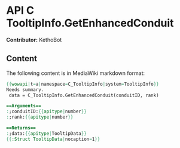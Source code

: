 # API C TooltipInfo.GetEnhancedConduit

**Contributor:** KethoBot

## Content

The following content is in MediaWiki markdown format:

```mediawiki
{{wowapi|t=a|namespace=C_TooltipInfo|system=TooltipInfo}}
Needs summary.
 data = C_TooltipInfo.GetEnhancedConduit(conduitID, rank)

==Arguments==
:;conduitID:{{apitype|number}}
:;rank:{{apitype|number}}

==Returns==
:;data:{{apitype|TooltipData}}
{{:Struct TooltipData|nocaption=1}}
```